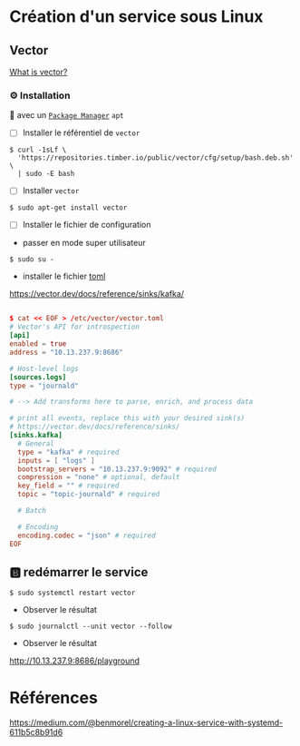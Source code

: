 # Création d'un service sous Linux

## Vector

[What is vector?](https://vector.dev/docs/about/what-is-vector/)


### :gear: Installation 

:round_pushpin: avec un [`Package Manager`](https://vector.dev/docs/setup/installation/package-managers) `apt`

- [ ] Installer le référentiel de `vector`

```
$ curl -1sLf \
  'https://repositories.timber.io/public/vector/cfg/setup/bash.deb.sh' \
  | sudo -E bash
```

- [ ] Installer `vector`

```
$ sudo apt-get install vector
```

- [ ] Installer le fichier de configuration

* passer en mode super utilisateur

```
$ sudo su -
```

* installer le fichier [toml](https://en.wikipedia.org/wiki/TOML)

https://vector.dev/docs/reference/sinks/kafka/

```toml

$ cat << EOF > /etc/vector/vector.toml
# Vector's API for introspection
[api]
enabled = true
address = "10.13.237.9:8686"

# Host-level logs
[sources.logs]
type = "journald"

# --> Add transforms here to parse, enrich, and process data

# print all events, replace this with your desired sink(s)
# https://vector.dev/docs/reference/sinks/
[sinks.kafka]
  # General
  type = "kafka" # required
  inputs = [ "logs" ]
  bootstrap_servers = "10.13.237.9:9092" # required
  compression = "none" # optional, default
  key_field = "" # required
  topic = "topic-journald" # required

  # Batch

  # Encoding
  encoding.codec = "json" # required
EOF
```

## :b: redémarrer le service

```
$ sudo systemctl restart vector
```

* Observer le résultat

```
$ sudo journalctl --unit vector --follow
```

* Observer le résultat

http://10.13.237.9:8686/playground


# Références

https://medium.com/@benmorel/creating-a-linux-service-with-systemd-611b5c8b91d6
